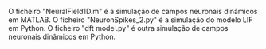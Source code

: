 O ficheiro "NeuralField1D.m" é a simulação de campos neuronais dinâmicos em MATLAB.
O ficheiro "NeuronSpikes_2.py" é a simulação do modelo LIF em Python.
O ficheiro "dft model.py" é outra simulação de campos neuronais dinâmicos em Python. 
